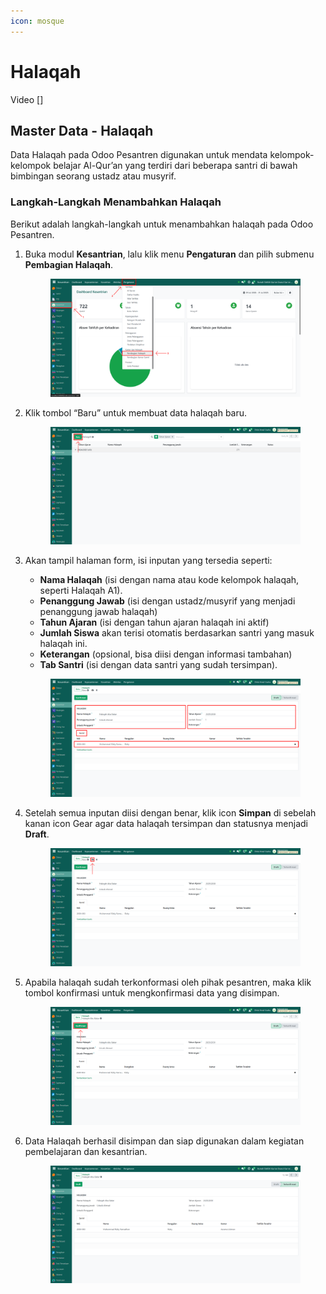 ```yaml
---
icon: mosque
---
```


# Halaqah

Video \[]

## Master Data - Halaqah

Data Halaqah pada Odoo Pesantren digunakan untuk mendata kelompok-kelompok belajar Al-Qur’an yang terdiri dari beberapa santri di bawah bimbingan seorang ustadz atau musyrif.

### Langkah-Langkah Menambahkan Halaqah

Berikut adalah langkah-langkah untuk menambahkan halaqah pada Odoo Pesantren.

1.  Buka modul **Kesantrian**, lalu klik menu **Pengaturan** dan pilih submenu **Pembagian Halaqah**.

    <figure><img src="../../.gitbook/assets/images-186.png" alt=""><figcaption></figcaption></figure>


2.  Klik tombol “Baru” untuk membuat data halaqah baru.

    <figure><img src="../../.gitbook/assets/images-187.png" alt=""><figcaption></figcaption></figure>


3.  Akan tampil halaman form, isi inputan yang tersedia seperti:

    * **Nama Halaqah** (isi dengan nama atau kode kelompok halaqah, seperti Halaqah A1).
    * **Penanggung Jawab** (isi dengan ustadz/musyrif yang menjadi penanggung jawab halaqah)
    * **Tahun Ajaran** (isi dengan tahun ajaran halaqah ini aktif)
    * **Jumlah Siswa** akan terisi otomatis berdasarkan santri yang masuk halaqah ini.
    * **Keterangan** (opsional, bisa diisi dengan informasi tambahan)
    * **Tab Santri** (isi dengan data santri yang sudah tersimpan).

    <figure><img src="../../.gitbook/assets/images-188.png" alt=""><figcaption></figcaption></figure>


4.  Setelah semua inputan diisi dengan benar, klik icon **Simpan** di sebelah kanan icon Gear agar data halaqah tersimpan dan statusnya menjadi **Draft**.

    <figure><img src="../../.gitbook/assets/images-189.png" alt=""><figcaption></figcaption></figure>


5.  Apabila halaqah sudah terkonformasi oleh pihak pesantren, maka klik tombol konfirmasi untuk mengkonfirmasi data yang disimpan.

    <figure><img src="../../.gitbook/assets/images-190.png" alt=""><figcaption></figcaption></figure>


6.  Data Halaqah berhasil disimpan dan siap digunakan dalam kegiatan pembelajaran dan kesantrian.

    <figure><img src="../../.gitbook/assets/images-198.png" alt=""><figcaption></figcaption></figure>
